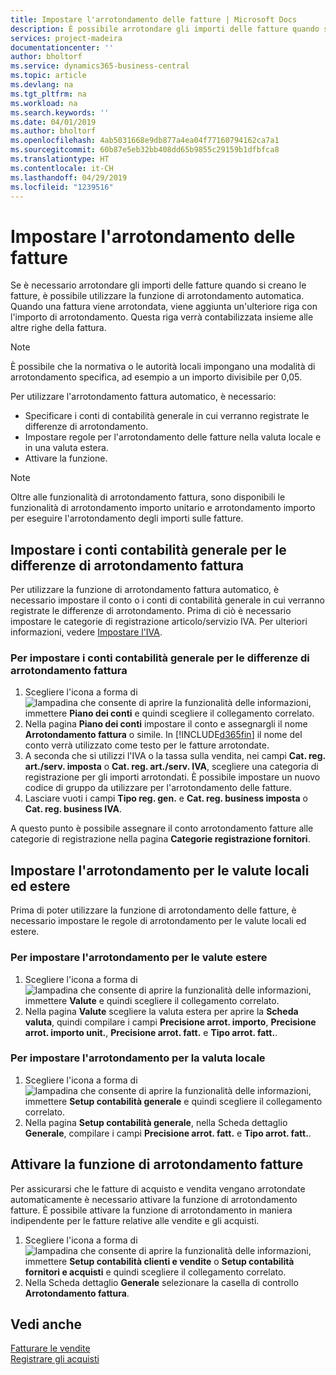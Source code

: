 ```yaml
---
title: Impostare l'arrotondamento delle fatture | Microsoft Docs
description: È possibile arrotondare gli importi delle fatture quando si creano fatture. È inoltre possibile che la normativa o le autorità locali impongano una modalità di arrotondamento specifica, ad esempio a un importo divisibile per 0,05.
services: project-madeira
documentationcenter: ''
author: bholtorf
ms.service: dynamics365-business-central
ms.topic: article
ms.devlang: na
ms.tgt_pltfrm: na
ms.workload: na
ms.search.keywords: ''
ms.date: 04/01/2019
ms.author: bholtorf
ms.openlocfilehash: 4ab5031668e9db877a4ea04f77160794162ca7a1
ms.sourcegitcommit: 60b87e5eb32bb408dd65b9855c29159b1dfbfca8
ms.translationtype: HT
ms.contentlocale: it-CH
ms.lasthandoff: 04/29/2019
ms.locfileid: "1239516"
---
```

# <a name="set-up-invoice-rounding"></a>Impostare l'arrotondamento delle fatture
Se è necessario arrotondare gli importi delle fatture quando si creano le fatture, è possibile utilizzare la funzione di arrotondamento automatica. Quando una fattura viene arrotondata, viene aggiunta un'ulteriore riga con l'importo di arrotondamento. Questa riga verrà contabilizzata insieme alle altre righe della fattura.

> [!NOTE]  
>  È possibile che la normativa o le autorità locali impongano una modalità di arrotondamento specifica, ad esempio a un importo divisibile per 0,05.  

Per utilizzare l'arrotondamento fattura automatico, è necessario:  

* Specificare i conti di contabilità generale in cui verranno registrate le differenze di arrotondamento.  
* Impostare regole per l'arrotondamento delle fatture nella valuta locale e in una valuta estera.  
* Attivare la funzione.  

> [!NOTE]  
>  Oltre alle funzionalità di arrotondamento fattura, sono disponibili le funzionalità di arrotondamento importo unitario e arrotondamento importo per eseguire l'arrotondamento degli importi sulle fatture.  

## <a name="set-up-general-ledger-accounts-for-invoice-rounding-differences"></a>Impostare i conti contabilità generale per le differenze di arrotondamento fattura
Per utilizzare la funzione di arrotondamento fattura automatico, è necessario impostare il conto o i conti di contabilità generale in cui verranno registrate le differenze di arrotondamento. Prima di ciò è necessario impostare le categorie di registrazione articolo/servizio IVA. Per ulteriori informazioni, vedere [Impostare l'IVA](finance-setup-vat.md).  

### <a name="to-set-up-general-ledger-accounts-for-invoice-rounding-differences"></a>Per impostare i conti contabilità generale per le differenze di arrotondamento fattura  
1. Scegliere l'icona a forma di ![lampadina che consente di aprire la funzionalità delle informazioni](media/ui-search/search_small.png "Informazioni sull'operazione che si desidera eseguire"), immettere **Piano dei conti** e quindi scegliere il collegamento correlato.  
2. Nella pagina **Piano dei conti** impostare il conto e assegnargli il nome **Arrotondamento fattura** o simile. In [!INCLUDE[d365fin](includes/d365fin_md.md)] il nome del conto verrà utilizzato come testo per le fatture arrotondate.  
3. A seconda che si utilizzi l'IVA o la tassa sulla vendita, nei campi **Cat. reg. art./serv. imposta** o **Cat. reg. art./serv. IVA**, scegliere una categoria di registrazione per gli importi arrotondati. È possibile impostare un nuovo codice di gruppo da utilizzare per l'arrotondamento delle fatture.
4. Lasciare vuoti i campi **Tipo reg. gen.** e **Cat. reg. business imposta** o **Cat. reg. business IVA**. <!-- Why do we say to leave these blank, when there are a lot of other fields we also leave blank but don't mention? -->  

A questo punto è possibile assegnare il conto arrotondamento fatture alle categorie di registrazione nella pagina **Categorie registrazione fornitori**.  <!-- Why only the vendor posting groups? -->

## <a name="set-up-rounding-for-foreign-and-local-currencies"></a>Impostare l'arrotondamento per le valute locali ed estere
Prima di poter utilizzare la funzione di arrotondamento delle fatture, è necessario impostare le regole di arrotondamento per le valute locali ed estere.

### <a name="to-set-up-rounding-for-foreign-currencies"></a>Per impostare l'arrotondamento per le valute estere  
1. Scegliere l'icona a forma di ![lampadina che consente di aprire la funzionalità delle informazioni](media/ui-search/search_small.png "Informazioni sull'operazione che si desidera eseguire"), immettere **Valute** e quindi scegliere il collegamento correlato.  
2. Nella pagina **Valute** scegliere la valuta estera per aprire la **Scheda valuta**, quindi compilare i campi **Precisione arrot. importo**, **Precisione arrot. importo unit.**, **Precisione arrot. fatt.** e **Tipo arrot. fatt.**.

### <a name="to-set-up-rounding-for-your-local-currency"></a>Per impostare l'arrotondamento per la valuta locale
1. Scegliere l'icona a forma di ![lampadina che consente di aprire la funzionalità delle informazioni](media/ui-search/search_small.png "Informazioni sull'operazione che si desidera eseguire"), immettere **Setup contabilità generale** e quindi scegliere il collegamento correlato.  
2. Nella pagina **Setup contabilità generale**, nella Scheda dettaglio **Generale**, compilare i campi **Precisione arrot. fatt.** e **Tipo arrot. fatt.**.  

## <a name="activate-the-invoice-rounding-function"></a>Attivare la funzione di arrotondamento fatture  
Per assicurarsi che le fatture di acquisto e vendita vengano arrotondate automaticamente è necessario attivare la funzione di arrotondamento fatture. È possibile attivare la funzione di arrotondamento in maniera indipendente per le fatture relative alle vendite e gli acquisti.

1. Scegliere l'icona a forma di ![lampadina che consente di aprire la funzionalità delle informazioni](media/ui-search/search_small.png "Informazioni sull'operazione che si desidera eseguire"), immettere **Setup contabilità clienti e vendite** o **Setup contabilità fornitori e acquisti** e quindi scegliere il collegamento correlato.  
2. Nella Scheda dettaglio **Generale** selezionare la casella di controllo **Arrotondamento fattura**.  

## <a name="see-also"></a>Vedi anche  
[Fatturare le vendite](sales-how-invoice-sales.md)  
[Registrare gli acquisti](purchasing-how-record-purchases.md)
